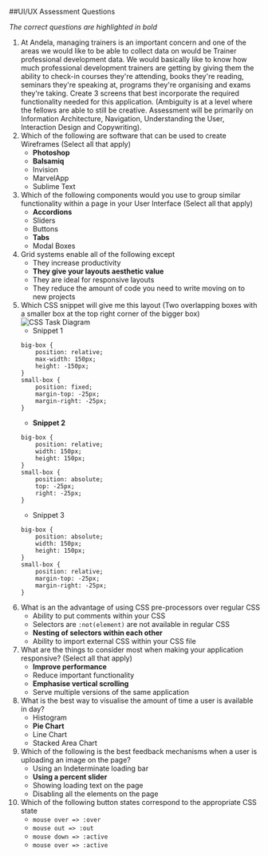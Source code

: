 ##UI/UX Assessment Questions

_The correct questions are highlighted in bold_

1. At Andela, managing trainers is an important concern and one of the areas we would like to be able to collect data on would be Trainer professional development data. We would basically like to know how much professional development trainers are getting by giving them the ability to check-in courses they're attending, books they're reading, seminars they're speaking at, programs they're organising and exams they're taking. Create 3 screens that best incorporate the required functionality needed for this application. (Ambiguity is at a level where the fellows are able to still be creative. Assessment will be primarily on Information Architecture, Navigation, Understanding the User, Interaction Design and Copywriting).
2. Which of the following are software that can be used to create Wireframes (Select all that apply)
	- **Photoshop**
	- **Balsamiq**
	- Invision
	- MarvelApp
	- Sublime Text
3. Which of the following components would you use to group similar functionality within a page in your User Interface (Select all that apply)
	- **Accordions**
	- Sliders
	- Buttons
	- **Tabs**
	- Modal Boxes
4. Grid systems enable all of the following except
	- They increase productivity
	- **They give your layouts aesthetic value**
	- They are ideal for responsive layouts
	- They reduce the amount of code you need to write moving on to new projects
5. Which CSS snippet will give me this layout (Two overlapping boxes with a smaller box at the top right corner of the bigger box)
![CSS Task Diagram](/images/diagram_1.png)
	- Snippet 1
	```
	big-box {
    	position: relative;
    	max-width: 150px;
    	height: -150px;
	}
	small-box {
		position: fixed;
		margin-top: -25px;
    	margin-right: -25px;
	}
	```
	- **Snippet 2**
	```
	big-box {
    	position: relative;
    	width: 150px;
    	height: 150px;
	}
	small-box {
		position: absolute;
		top: -25px;
    	right: -25px;
	}
	```
	- Snippet 3
	```
	big-box {
    	position: absolute;
    	width: 150px;
    	height: 150px;
	}
	small-box {
		position: relative;
		margin-top: -25px;
    	margin-right: -25px;
	}
	```
6. What is an the advantage of using CSS pre-processors over regular CSS
	- Ability to put comments within your CSS
	- Selectors are `:not(element)` are not available in regular CSS
	- **Nesting of selectors within each other**
	- Ability to import external CSS within your CSS file
7. What are the things to consider most when making your application responsive? (Select all that apply)
	- **Improve performance**
	- Reduce important functionality
	- **Emphasise vertical scrolling**
	- Serve multiple versions of the same application
8. What is the best way to visualise the amount of time a user is available in day?
	- Histogram
	- **Pie Chart**
	- Line Chart
	- Stacked Area Chart
9. Which of the following is the best feedback mechanisms when a user is uploading an image on the page?
	- Using an Indeterminate loading bar
	- **Using a percent slider**
	- Showing loading text on the page
	- Disabling all the elements on the page
10. Which of the following button states correspond to the appropriate CSS state
	- `mouse over => :over `
	- `mouse out => :out`
	- `mouse down => :active`
	- `mouse over => :active`